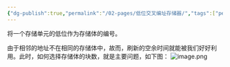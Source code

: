 ```yaml
---
{"dg-publish":true,"permalink":"/02-pages/低位交叉编址存储器/","tags":["personal/blog","计算机组成原理"]}
---
```


将一个存储单元的低位作为存储体的编号。

由于相邻的地址不在相同的存储体中，故而，刷新的空余时间就能被我们好好利用。此时，如何选择存储体的块数，就是主要问题，如下图：
![image.png](https://yelanyanyu-img-bed.oss-cn-hangzhou.aliyuncs.com/img/blog/2024/08/20240814202113.png)
